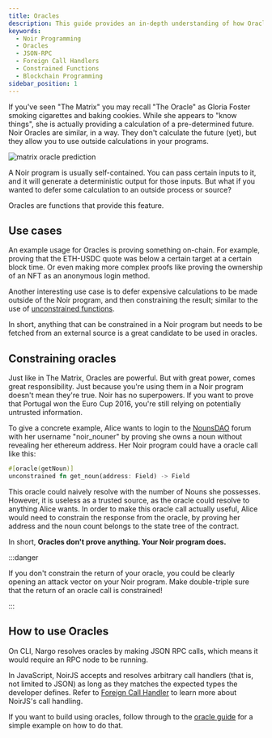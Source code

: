 ```yaml
---
title: Oracles
description: This guide provides an in-depth understanding of how Oracles work in Noir programming. Learn how to use outside calculations in your programs, constrain oracles, and understand their uses and limitations.
keywords:
  - Noir Programming
  - Oracles
  - JSON-RPC
  - Foreign Call Handlers
  - Constrained Functions
  - Blockchain Programming
sidebar_position: 1
---
```


If you've seen "The Matrix" you may recall "The Oracle" as Gloria Foster smoking cigarettes and baking cookies. While she appears to "know things", she is actually providing a calculation of a pre-determined future. Noir Oracles are similar, in a way. They don't calculate the future (yet), but they allow you to use outside calculations in your programs.

![matrix oracle prediction](@site/static/img/memes/matrix_oracle.jpeg)

A Noir program is usually self-contained. You can pass certain inputs to it, and it will generate a deterministic output for those inputs. But what if you wanted to defer some calculation to an outside process or source?

Oracles are functions that provide this feature.

## Use cases

An example usage for Oracles is proving something on-chain. For example, proving that the ETH-USDC quote was below a certain target at a certain block time. Or even making more complex proofs like proving the ownership of an NFT as an anonymous login method.

Another interesting use case is to defer expensive calculations to be made outside of the Noir program, and then constraining the result; similar to the use of [unconstrained functions](../noir/concepts//unconstrained.md).

In short, anything that can be constrained in a Noir program but needs to be fetched from an external source is a great candidate to be used in oracles.

## Constraining oracles

Just like in The Matrix, Oracles are powerful. But with great power, comes great responsibility. Just because you're using them in a Noir program doesn't mean they're true. Noir has no superpowers. If you want to prove that Portugal won the Euro Cup 2016, you're still relying on potentially untrusted information.

To give a concrete example, Alice wants to login to the [NounsDAO](https://nouns.wtf/) forum with her username "noir_nouner" by proving she owns a noun without revealing her ethereum address. Her Noir program could have a oracle call like this:

```rust
#[oracle(getNoun)]
unconstrained fn get_noun(address: Field) -> Field
```

This oracle could naively resolve with the number of Nouns she possesses. However, it is useless as a trusted source, as the oracle could resolve to anything Alice wants. In order to make this oracle call actually useful, Alice would need to constrain the response from the oracle, by proving her address and the noun count belongs to the state tree of the contract.

In short, **Oracles don't prove anything. Your Noir program does.**

:::danger

If you don't constrain the return of your oracle, you could be clearly opening an attack vector on your Noir program. Make double-triple sure that the return of an oracle call is constrained!

:::

## How to use Oracles

On CLI, Nargo resolves oracles by making JSON RPC calls, which means it would require an RPC node to be running.

In JavaScript, NoirJS accepts and resolves arbitrary call handlers (that is, not limited to JSON) as long as they matches the expected types the developer defines. Refer to [Foreign Call Handler](../../versioned_docs/version-v0.31.0/reference/NoirJS/noir_js/type-aliases/ForeignCallHandler.md) to learn more about NoirJS's call handling.

If you want to build using oracles, follow through to the [oracle guide](../how_to/how-to-oracles.md) for a simple example on how to do that.
